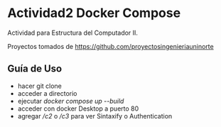 # Actividad2 Docker Compose
 
Actividad para Estructura del Computador II.

Proyectos tomados de https://github.com/proyectosingenieriauninorte

## Guía de Uso
- hacer git clone
- acceder a directorio
- ejecutar _docker compose up --build_
- acceder con docker Desktop a puerto 80
- agregar _/c2_ o _/c3_ para ver Sintaxify o Authentication